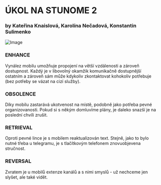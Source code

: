 # ÚKOL NA STUNOME 2
### by Kateřina Knaislová, Karolína Nečadová, Konstantin Sulimenko

![Image](https://i.ibb.co/xJxRzgt/153429531-175185007481621-6135915716303224266-n.jpg)

### ENHANCE 
Vynález mobilu umožňuje propojení na větší vzdálenosti a zároveň dostupnost. Každý je v libovolný okamžik komunikačně dostupnější ostatním a zároveň sám může kdykoliv zkontaktovat kohokoliv potřebuje (bez potřeby se vázat na cizí služby). 

### OBSOLENCE 
Díky mobilu zastarává ukotvenost na místě, podobně jako potřeba pevné organizovanosti. Pokud si s někým domluvíme plány, je daleko snazší je na poslední chvíli zrušit.

### RETRIEVAL
Oproti pevné lince je s mobilem reaktualizován text. Stejně, jako to bylo nutné třeba u telegramu, je s tlačítkovým telefonem znovuobjevena stručnost.

### REVERSAL
Zvratem je u mobilů extenze kanálů a s nimi smyslů - už nechceme jen slyšet, ale také vidět.
